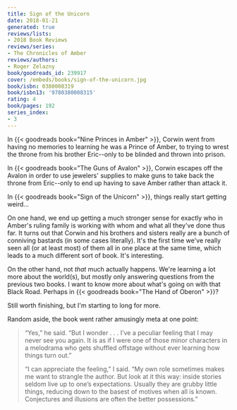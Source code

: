 ```yaml
---
title: Sign of the Unicorn
date: 2018-01-21
generated: true
reviews/lists:
- 2018 Book Reviews
reviews/series:
- The Chronicles of Amber
reviews/authors:
- Roger Zelazny
book/goodreads_id: 239917
cover: /embeds/books/sign-of-the-unicorn.jpg
book/isbn: 0380008319
book/isbn13: '9780380008315'
rating: 4
book/pages: 192
series_index:
- 3
---
```

In {{< goodreads book="Nine Princes in Amber" >}}, Corwin went from having no memories to learning he was a Prince of Amber, to trying to wrest the throne from his brother Eric--only to be blinded and thrown into prison.  

In {{< goodreads book="The Guns of Avalon" >}}, Corwin escapes off the Avalon in order to use jewelers' supplies to make guns to take back the throne from Eric--only to end up having to save Amber rather than attack it.  

<!--more-->

In {{< goodreads book="Sign of the Unicorn" >}}, things really start getting weird...  

On one hand, we end up getting a much stronger sense for exactly who in Amber's ruling family is working with whom and what all they've done thus far. It turns out that Corwin and his brothers and sisters really are a bunch of conniving bastards (in some cases literally). It's the first time we've really seen all (or at least most) of them all in one place at the same time, which leads to a much different sort of book. It's interesting.  

On the other hand, not _that_ much actually happens. We're learning a lot more about the world(s), but mostly only answering questions from the previous two books. I want to know more about what's going on with that Black Road. Perhaps in {{< goodreads book="The Hand of Oberon" >}}?  

Still worth finishing, but I'm starting to long for more.  

Random aside, the book went rather amusingly meta at one point:  

> “Yes,” he said. “But I wonder . . . I’ve a peculiar feeling that I may never see you again. It is as if I were one of those minor characters in a melodrama who gets shuffled offstage without ever learning how things turn out.”  
>
> “I can appreciate the feeling,” I said. “My own role sometimes makes me want to strangle the author. But look at it this way: inside stories seldom live up to one’s expectations. Usually they are grubby little things, reducing down to the basest of motives when all is known. Conjectures and illusions are often the better possessions.”